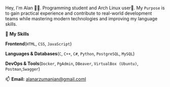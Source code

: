 Hey, I'm Alan 👨‍💻. Programming student and Arch Linux user🐧. My `Purpose` is to gain practical experience and contribute to real-world development teams while mastering modern technologies and improving my language skills.

🧰 **My Skills** 

**Frontend**(`HTML`, `CSS`, `JavaScript`) 

**Languages & Databases**(`C`, `C++`, `C#`, `Python`, `PostgreSQL`, `MySQL`)

**DevOps & Tools**(`Docker`, `PgAdmin`, `DBeaver`, `VirtualBox (Ubuntu)`, `Postman`,`Swagger`)

📫 **Email:** [alanarzumanjan@gmail.coml](mailto:alanarzumanjan@gmail.com)
